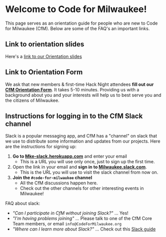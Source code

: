 # Welcome to Code for Milwaukee!

This page serves as an orientation guide for people who are new to Code for Milwaukee (CfM). Below are some of the FAQ's an important links.

## Link to orientation slides

Here's a [link to our Orientation slides](https://docs.google.com/presentation/d/1hwN9_HZ6jsnifv9BGSwOY2iXBW2XKXNKftGBz3Vzx3Y/edit?usp=sharing) 

## Link to Orientation Form

We ask that new members & first-time Hack Night attendees **fill out our [CfM Orientation Form](https://docs.google.com/forms/d/e/1FAIpQLSe_s6ML39NATLkKb3_QL5ykx8FpwZeNHrnwK_K3xFccxyNhaA/viewform?usp=sf_link)**. It takes 5-10 minutes. Providing us with a background about you and your interests will help us to best serve you and the citizens of Milwaukee.

## Instructions for logging in to the CfM Slack channel

Slack is a popular messaging app, and CfM has a "channel" on slack that we use to distribute some information and updates from our projects. Here are the instructions for signing up:

1. **Go to [Mke-slack.herokuapp.com](Mke-slack.herokuapp.com)** and enter your email
    - This is a URL you will use only once, just to sign up the first time.
2. Open the link in your email and **sign in to [Milwaukee.slack.com](Milwaukee.slack.com)**. 
    - This is the URL you will use to visit the slack channel from now on.
3. **Join the `#code-for-milwaukee` channel** 
    - All the CfM discussions happen here.
    - Check out the other channels for other interesting events in Milwaukee!

FAQ about slack:
- _"Can I participate in CfM without joining Slack?"_ ... Yes!
- _"I'm having problems joining"_ ... Please talk to one of the CfM Core Team members, or email `info@CodeForMilwaukee.org`
- _"Where can I learn more about Slack?"_ ... Check out this [Slack guide](https://docs.google.com/document/d/15njQ9nd_K0MTcqeXOz8WDrZ3WcnIWC2Wh55hLNVafxc/edit?pli=1#heading=h.a9pt06xiouuj)
